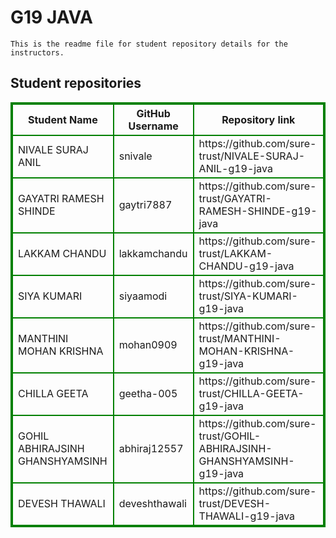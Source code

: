 # G19 JAVA
    This is the readme file for student repository details for the instructors.
## Student repositories 
<table style="border : 2px solid green; width:100%;">
<tr >
<th style="border : 2px solid green;">Student Name</th>
<th style="border : 2px solid green;">GitHub Username</th>
<th style="border : 2px solid green;">Repository link</th>
</tr>
<tr style="border : 2px solid green;">
<td style="border : 2px solid green;">NIVALE SURAJ ANIL</td> 

<td style="border : 2px solid green;">snivale</td> 

<td style="border : 2px solid green;">https://github.com/sure-trust/NIVALE-SURAJ-ANIL-g19-java</td> 
</tr>

<tr style="border : 2px solid green;">
<td style="border : 2px solid green;">GAYATRI RAMESH SHINDE</td> 

<td style="border : 2px solid green;">gaytri7887</td> 

<td style="border : 2px solid green;">https://github.com/sure-trust/GAYATRI-RAMESH-SHINDE-g19-java</td> 
</tr>

<tr style="border : 2px solid green;">
<td style="border : 2px solid green;">LAKKAM CHANDU</td> 

<td style="border : 2px solid green;">lakkamchandu</td> 

<td style="border : 2px solid green;">https://github.com/sure-trust/LAKKAM-CHANDU-g19-java</td> 
</tr>

<tr style="border : 2px solid green;">
<td style="border : 2px solid green;">SIYA KUMARI</td> 

<td style="border : 2px solid green;">siyaamodi</td> 

<td style="border : 2px solid green;">https://github.com/sure-trust/SIYA-KUMARI-g19-java</td> 
</tr>

<tr style="border : 2px solid green;">
<td style="border : 2px solid green;">MANTHINI MOHAN KRISHNA</td> 

<td style="border : 2px solid green;">mohan0909</td> 

<td style="border : 2px solid green;">https://github.com/sure-trust/MANTHINI-MOHAN-KRISHNA-g19-java</td> 
</tr>

<tr style="border : 2px solid green;">
<td style="border : 2px solid green;">CHILLA GEETA</td> 

<td style="border : 2px solid green;">geetha-005</td> 

<td style="border : 2px solid green;">https://github.com/sure-trust/CHILLA-GEETA-g19-java</td> 
</tr>

<tr style="border : 2px solid green;">
<td style="border : 2px solid green;">GOHIL ABHIRAJSINH GHANSHYAMSINH</td> 

<td style="border : 2px solid green;">abhiraj12557</td> 

<td style="border : 2px solid green;">https://github.com/sure-trust/GOHIL-ABHIRAJSINH-GHANSHYAMSINH-g19-java</td> 
</tr>

<tr style="border : 2px solid green;">
<td style="border : 2px solid green;">DEVESH THAWALI</td> 

<td style="border : 2px solid green;">deveshthawali</td> 

<td style="border : 2px solid green;">https://github.com/sure-trust/DEVESH-THAWALI-g19-java</td> 
</tr>
